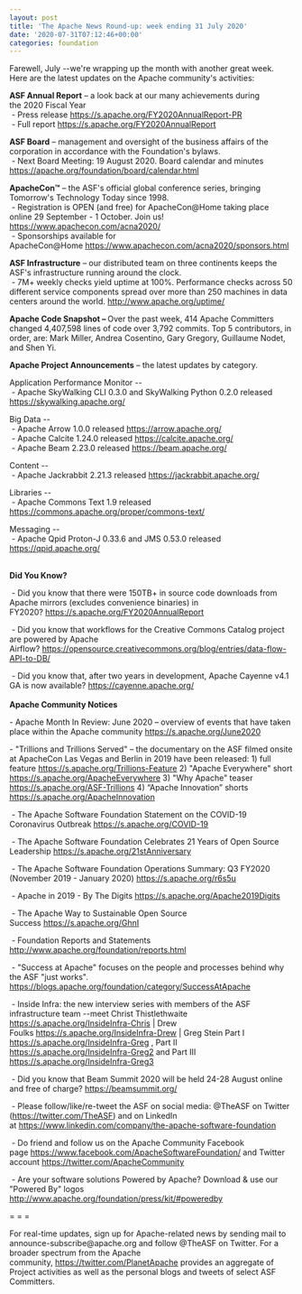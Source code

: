 ```yaml
---
layout: post
title: 'The Apache News Round-up: week ending 31 July 2020'
date: '2020-07-31T07:12:46+00:00'
categories: foundation
---
```

<p></p><p></p><p></p><p><span class="il">Farewell</span>, July --we're wrapping up the month with another great week. Here are the latest updates on the Apache community's activities:</p><p><b>ASF <span class="il">Annual</span> <span class="il">Report</span></b> – a look back at our many achievements during the&nbsp;<span class="il">2020</span> Fiscal Year<br>&nbsp;- Press release <a href="https://s.apache.org/FY2020AnnualReport-PR" rel="noreferrer" target="_blank" data-saferedirecturl="https://www.google.com/url?q=https://s.apache.org/FY2020AnnualReport-PR&amp;source=gmail&amp;ust=1596200184527000&amp;usg=AFQjCNGqj6kU5mR3cipufSSd4KMVSn4xPA">https://s.apache.org/FY2020Ann<wbr>ualReport-PR</a><br>&nbsp;- Full <span class="il">report</span> <a href="https://s.apache.org/FY2020AnnualReport" target="_blank">https://s.apache.org/FY2020AnnualReport</a></p><span style="font-weight: 700;">ASF Board</span>&nbsp;– management and oversight of the business affairs of the corporation in accordance with the Foundation's bylaws.<br>&nbsp;- Next Board Meeting: 19 August 2020. Board calendar and minutes <a href="https://apache.org/foundation/board/calendar.html" target="_blank">https://apache.org/foundation/board/calendar.html</a><p></p><p><span style="font-weight: 700;">ApacheCon™</span>&nbsp;– the ASF's official global conference series, bringing Tomorrow's Technology Today since 1998.<br>&nbsp;- Registration is OPEN (and free) for ApacheCon@Home taking place online 29 September - 1 October. Join us! <a href="https://www.apachecon.com/acna2020/" target="_blank">https://www.apachecon.com/acna2020/</a>&nbsp;<br>&nbsp;- Sponsorships available for ApacheCon@Home&nbsp;<a href="https://www.apachecon.com/acna2020/sponsors.html" target="_blank">https://www.apachecon.com/acna2020/sponsors.html</a>&nbsp;<br></p><p><span style="font-weight: 700;">ASF Infrastructure</span>&nbsp;– our distributed team on three continents keeps the ASF's infrastructure running around the clock.<br>&nbsp;-
 7M+ weekly checks yield uptime at 100%. Performance checks across 50 
different service components spread over more than 250 machines in data centers around the world.&nbsp;<a href="http://www.apache.org/uptime/" target="_blank">http://www.apache.org/uptime/</a><br></p><p><b>Apache Code Snapshot&nbsp;– </b>Over the past week, 414 Apache Committers changed 4,407,598 lines of 
code 
over 3,792 commits. Top 5 contributors, in order, are: Mark Miller, Andrea Cosentino, Gary Gregory, Guillaume Nodet, and Shen Yi.<b> &nbsp; </b></p><p><span style="font-weight: 700;">Apache Project Announcements</span>&nbsp;– the latest updates by category.</p><p>Application Performance Monitor --<br>&nbsp;- Apache SkyWalking CLI 0.3.0 and SkyWalking Python 0.2.0 released <a href="https://skywalking.apache.org/" rel="noreferrer" target="_blank" data-saferedirecturl="https://www.google.com/url?q=https://skywalking.apache.org/&amp;source=gmail&amp;ust=1596201984650000&amp;usg=AFQjCNF3vbK1FfBpdySoV9kEirrVJjNN5Q">https://<span class="il">skywalking</span>.apache.org/</a></p>Big Data --<br>&nbsp;- Apache <span class="il">Arrow</span> 1.0.0 released <a href="http://arrow.apache.org/" target="_blank" data-saferedirecturl="https://www.google.com/url?q=http://arrow.apache.org/&amp;source=gmail&amp;ust=1596201728948000&amp;usg=AFQjCNH0iz8FGR7HTKWS1PogYhpFfb1-SA">https://<span class="il">arrow</span>.apache.org/</a><br>&nbsp;- Apache Calcite 1.24.0 released <a href="https://calcite.apache.org/" target="_blank">https://calcite.apache.org/</a><br>&nbsp;- Apache Beam 2.23.0 released <a href="https://beam.apache.org/" target="_blank">https://beam.apache.org/</a><br>  <p></p><p>Content --<br>&nbsp;- Apache Jackrabbit 2.21.3 released <a href="https://jackrabbit.apache.org/" target="_blank">https://jackrabbit.apache.org/</a><br></p><p>Libraries --<br>&nbsp;- Apache Commons Text 1.9 released <a href="https://commons.apache.org/proper/commons-text/" target="_blank">https://commons.apache.org/proper/commons-text/</a> <br></p><p>Messaging --<br>
&nbsp;- Apache <span class="il">Qpid</span> Proton-J 0.33.6 and JMS 0.53.0 released <a href="https://qpid.apache.org/" rel="noreferrer" target="_blank" data-saferedirecturl="https://www.google.com/url?q=https://qpid.apache.org/&amp;source=gmail&amp;ust=1596201651589000&amp;usg=AFQjCNGwhBx-xyNnkRFdHnC37aNg2PCTCA">https://<span class="il">qpid</span>.apache.org/</a></p><p><span style="font-weight: 700;"><br>Did You Know?</span></p><p>&nbsp;- Did you know that there were 150TB+ in source code downloads from Apache mirrors (excludes convenience binaries) in FY2020?&nbsp;<a href="https://s.apache.org/FY2020AnnualReport" target="_blank">https://s.apache.org/FY2020AnnualReport</a>&nbsp;</p><p>&nbsp;- Did you know that workflows for the Creative Commons Catalog project are powered by Apache Airflow?&nbsp;<a href="https://opensource.creativecommons.org/blog/entries/data-flow-API-to-DB/" target="_blank">https://opensource.creativecommons.org/blog/entries/data-flow-API-to-DB/</a>&nbsp;<br></p><p>&nbsp;- Did you know that, after two years in development, Apache Cayenne v4.1 GA is now available?&nbsp;<a href="https://cayenne.apache.org/" target="_blank">https://cayenne.apache.org/</a>&nbsp;<br><span style="font-weight: 700;"><br>Apache Community Notices</span></p><p>- Apache Month In Review: June 2020 – overview of events that have taken place within the Apache community&nbsp;<a href="https://s.apache.org/June2020" target="_blank">https://s.apache.org/June2020</a>&nbsp;</p><p>-
 "Trillions and Trillions Served" – the documentary on the ASF 
filmed onsite at ApacheCon Las Vegas and Berlin in 2019 have been released: 1) full feature&nbsp;<a href="https://s.apache.org/Trillions-Feature" target="_blank">https://s.apache.org/Trillions-Feature</a>&nbsp;2) "Apache Everywhere" short <a href="https://s.apache.org/ApacheEverywhere" target="_blank">https://s.apache.org/ApacheEverywhere</a>&nbsp;3) "Why Apache" teaser <a href="https://s.apache.org/ASF-Trillions" target="_blank">https://s.apache.org/ASF-Trillions</a>&nbsp;4)&nbsp;“Apache Innovation” shorts <a href="https://s.apache.org/ApacheInnovation" target="_blank">https://s.apache.org/ApacheInnovation</a>&nbsp;</p><p>&nbsp;- The Apache Software Foundation Statement on the COVID-19 Coronavirus Outbreak <a href="https://s.apache.org/COVID-19" target="_blank" style="background-color: rgb(255, 255, 255);">https://s.apache.org/COVID-19</a>&nbsp;&nbsp;</p><p>&nbsp;- The Apache Software Foundation Celebrates 21 Years of Open Source Leadership&nbsp;<a href="https://s.apache.org/21stAnniversary" rel="noreferrer" target="_blank" data-saferedirecturl="https://www.google.com/url?q=https://s.apache.org/21stAnniversary&amp;source=gmail&amp;ust=1586580638108000&amp;usg=AFQjCNHhBfHrSsg8TFX4Lwsa4GFZdonhcA">https://s.apache.org/21stAnniv<wbr>ersary</a></p><p>&nbsp;- The Apache Software Foundation Operations Summary: Q3 FY2020 (November 2019 - January 2020) <a href="https://s.apache.org/r6s5u" target="_blank">https://s.apache.org/r6s5u</a><br></p><p>&nbsp;- Apache in 2019 - By The Digits&nbsp;<a href="https://s.apache.org/Apache2019Digits">https://s.apache.org/Apache2019Digits</a></p><p>&nbsp;- The Apache Way to Sustainable Open Source Success&nbsp;<a href="https://s.apache.org/GhnI">https://s.apache.org/GhnI</a></p><p>&nbsp;- Foundation Reports and Statements <a href="http://www.apache.org/foundation/reports.html" target="_blank">http://www.apache.org/foundation/reports.html</a><br></p><p>&nbsp;- "Success at Apache" focuses on the people and processes behind why the ASF "just works". <a href="https://blogs.apache.org/foundation/category/SuccessAtApache" target="_blank">https://blogs.apache.org/foundation/category/SuccessAtApache</a><br></p><div><p>&nbsp;- Inside Infra: the new interview series with members of the ASF infrastructure team --meet Christ Thistlethwaite <a href="https://s.apache.org/InsideInfra-Chris" target="_blank">https://s.apache.org/InsideInfra-Chris</a>&nbsp;| Drew Foulks&nbsp;<a href="https://s.apache.org/InsideInfra-Drew" rel="noreferrer" target="_blank" data-saferedirecturl="https://www.google.com/url?q=https://s.apache.org/InsideInfra-Drew&amp;source=gmail&amp;ust=1588339104628000&amp;usg=AFQjCNF9dVEn48pV7o9HBG14sP9uprU8Xw">https://s.apache.org/InsideInf<wbr>ra-Drew</a>&nbsp;| Greg Stein Part I <a href="https://s.apache.org/InsideInfra-Greg" target="_blank">https://s.apache.org/InsideInfra-Greg</a> , Part II <a href="https://s.apache.org/InsideInfra-Greg2" target="_blank">https://s.apache.org/InsideInfra-Greg2</a> and Part III <a href="https://s.apache.org/InsideInfra-Greg3" target="_blank">https://s.apache.org/InsideInfra-Greg3</a></p></div><div><p>&nbsp;- Did you know that Beam Summit 2020 will be held 24-28 August online and free of charge? <a href="https://beamsummit.org/" target="_blank" style="background-color: rgb(255, 255, 255);">https://beamsummit.org/</a><br></p><p>&nbsp;- Please follow/like/re-tweet the ASF on social media: @TheASF on Twitter (<a href="https://twitter.com/TheASF">https://twitter.com/TheASF</a>) and on LinkedIn at&nbsp;<a href="https://www.linkedin.com/company/the-apache-software-foundation">https://www.linkedin.com/company/the-apache-software-foundation</a></p><p>&nbsp;- Do friend and follow us on the Apache Community Facebook page&nbsp;<a href="https://www.facebook.com/ApacheSoftwareFoundation/">https://www.facebook.com/ApacheSoftwareFoundation/</a>&nbsp;and Twitter account&nbsp;<a href="https://twitter.com/ApacheCommunity">https://twitter.com/ApacheCommunity</a></p></div><div>&nbsp;- Are your software solutions Powered by Apache? Download &amp; use our "Powered By" logos <a href="http://www.apache.org/foundation/press/kit/#poweredby" target="_blank">http://www.apache.org/foundation/press/kit/#poweredby</a><br></div><p><span class="LrzXr"></span><span class="LrzXr"></span></p><div><p>= = =</p><p>For
 real-time updates, sign up for Apache-related news by sending mail to 
announce-subscribe@apache.org and follow @TheASF on Twitter. For a 
broader spectrum from the Apache community,&nbsp;<a href="https://twitter.com/PlanetApache">https://twitter.com/PlanetApache</a>&nbsp;provides an aggregate of Project activities as well as the personal blogs and tweets of select ASF Committers.</p></div><p></p><p></p><p></p>
